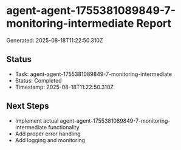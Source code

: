 # agent-agent-1755381089849-7-monitoring-intermediate Report

Generated: 2025-08-18T11:22:50.310Z

## Status
- Task: agent-agent-1755381089849-7-monitoring-intermediate
- Status: Completed
- Timestamp: 2025-08-18T11:22:50.310Z

## Next Steps
- Implement actual agent-agent-1755381089849-7-monitoring-intermediate functionality
- Add proper error handling
- Add logging and monitoring
